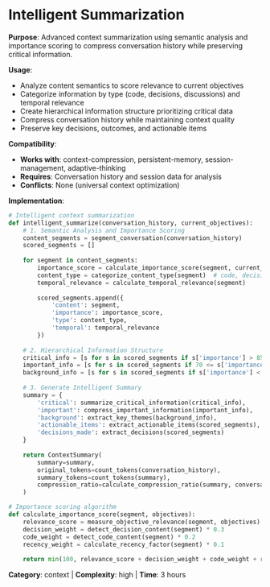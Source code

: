 # Intelligent Summarization

**Purpose**: Advanced context summarization using semantic analysis and importance scoring to compress conversation history while preserving critical information.

**Usage**: 
- Analyze content semantics to score relevance to current objectives
- Categorize information by type (code, decisions, discussions) and temporal relevance
- Create hierarchical information structure prioritizing critical data
- Compress conversation history while maintaining context quality
- Preserve key decisions, outcomes, and actionable items

**Compatibility**: 
- **Works with**: context-compression, persistent-memory, session-management, adaptive-thinking
- **Requires**: Conversation history and session data for analysis
- **Conflicts**: None (universal context optimization)

**Implementation**:
```python
# Intelligent context summarization
def intelligent_summarize(conversation_history, current_objectives):
    # 1. Semantic Analysis and Importance Scoring
    content_segments = segment_conversation(conversation_history)
    scored_segments = []
    
    for segment in content_segments:
        importance_score = calculate_importance_score(segment, current_objectives)
        content_type = categorize_content_type(segment)  # code, decision, discussion
        temporal_relevance = calculate_temporal_relevance(segment)
        
        scored_segments.append({
            'content': segment,
            'importance': importance_score,
            'type': content_type,
            'temporal': temporal_relevance
        })
    
    # 2. Hierarchical Information Structure
    critical_info = [s for s in scored_segments if s['importance'] > 85]
    important_info = [s for s in scored_segments if 70 <= s['importance'] <= 85]
    background_info = [s for s in scored_segments if s['importance'] < 70]
    
    # 3. Generate Intelligent Summary
    summary = {
        'critical': summarize_critical_information(critical_info),
        'important': compress_important_information(important_info),
        'background': extract_key_themes(background_info),
        'actionable_items': extract_actionable_items(scored_segments),
        'decisions_made': extract_decisions(scored_segments)
    }
    
    return ContextSummary(
        summary=summary,
        original_tokens=count_tokens(conversation_history),
        summary_tokens=count_tokens(summary),
        compression_ratio=calculate_compression_ratio(summary, conversation_history)
    )

# Importance scoring algorithm
def calculate_importance_score(segment, objectives):
    relevance_score = measure_objective_relevance(segment, objectives) * 0.4
    decision_weight = detect_decision_content(segment) * 0.3
    code_weight = detect_code_content(segment) * 0.2
    recency_weight = calculate_recency_factor(segment) * 0.1
    
    return min(100, relevance_score + decision_weight + code_weight + recency_weight)
```

**Category**: context | **Complexity**: high | **Time**: 3 hours